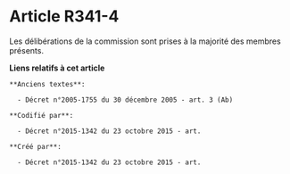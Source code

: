 # Article R341-4

Les délibérations de la commission sont prises à la majorité des membres présents.

**Liens relatifs à cet article**

	**Anciens textes**:

	  - Décret n°2005-1755 du 30 décembre 2005 - art. 3 (Ab)

	**Codifié par**:

	  - Décret n°2015-1342 du 23 octobre 2015 - art.

	**Créé par**:

	  - Décret n°2015-1342 du 23 octobre 2015 - art.
